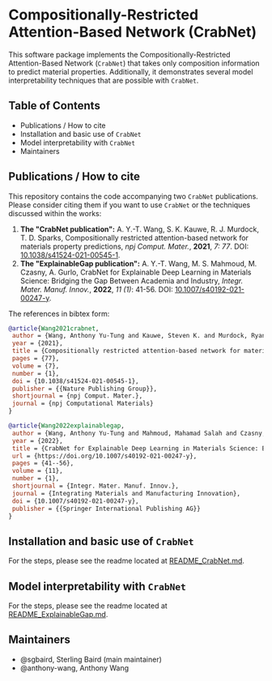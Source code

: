 # Compositionally-Restricted Attention-Based Network (CrabNet)

This software package implements the Compositionally-Restricted Attention-Based Network (`CrabNet`) that takes only composition information to predict material properties.
Additionally, it demonstrates several model interpretability techniques that are possible with `CrabNet`.



## Table of Contents
* Publications / How to cite
* Installation and basic use of `CrabNet`
* Model interpretability with `CrabNet`
* Maintainers



## Publications / How to cite

This repository contains the code accompanying two `CrabNet` publications. Please consider citing them if you want to use `CrabNet` or the techniques discussed within the works:

1. **The "CrabNet publication":** A. Y.-T. Wang, S. K. Kauwe, R. J. Murdock, T. D. Sparks, Compositionally restricted attention-based network for materials property predictions, *npj Comput. Mater.*, **2021**, *7: 77*. DOI: [10.1038/s41524-021-00545-1](https://doi.org/10.1007/s40192-021-00247-y).
1. **The "ExplainableGap publication":** A. Y.-T. Wang, M. S. Mahmoud, M. Czasny, A. Gurlo, CrabNet for Explainable Deep Learning in Materials Science: Bridging the Gap Between Academia and Industry, *Integr. Mater. Manuf. Innov.*, **2022**, *11 (1)*: 41-56. DOI: [10.1007/s40192-021-00247-y](https://doi.org/10.1038/s41524-021-00545-1).


The references in bibtex form:
```bibtex
@article{Wang2021crabnet,
 author = {Wang, Anthony Yu-Tung and Kauwe, Steven K. and Murdock, Ryan J. and Sparks, Taylor D.},
 year = {2021},
 title = {Compositionally restricted attention-based network for materials property predictions},
 pages = {77},
 volume = {7},
 number = {1},
 doi = {10.1038/s41524-021-00545-1},
 publisher = {{Nature Publishing Group}},
 shortjournal = {npj Comput. Mater.},
 journal = {npj Computational Materials}
}
```

```bibtex
@article{Wang2022explainablegap,
 author = {Wang, Anthony Yu-Tung and Mahmoud, Mahamad Salah and Czasny, Mathias and Gurlo, Aleksander},
 year = {2022},
 title = {CrabNet for Explainable Deep Learning in Materials Science: Bridging the Gap Between Academia and Industry},
 url = {https://doi.org/10.1007/s40192-021-00247-y},
 pages = {41--56},
 volume = {11},
 number = {1},
 shortjournal = {Integr. Mater. Manuf. Innov.},
 journal = {Integrating Materials and Manufacturing Innovation},
 doi = {10.1007/s40192-021-00247-y},
 publisher = {{Springer International Publishing AG}}
}
```



## Installation and basic use of `CrabNet`
For the steps, please see the readme located at [README_CrabNet.md](README_CrabNet.md).



## Model interpretability with `CrabNet`
For the steps, please see the readme located at [README_ExplainableGap.md](README_ExplainableGap.md).



## Maintainers
* @sgbaird, Sterling Baird (main maintainer)
* @anthony-wang, Anthony Wang